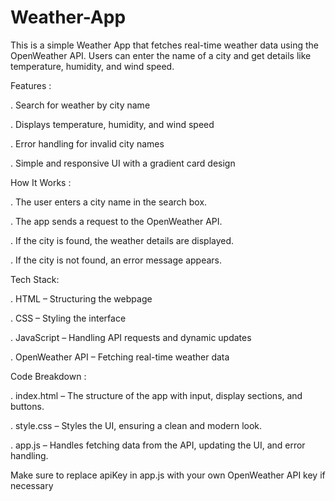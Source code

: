 # Weather-App
This is a simple Weather App that fetches real-time weather data using the OpenWeather API. Users can enter the name of a city and get details like temperature, humidity, and wind speed.

Features :

 . Search for weather by city name

 . Displays temperature, humidity, and wind speed

 .  Error handling for invalid city names

 .   Simple and responsive UI with a gradient card design

How It Works :

.   The user enters a city name in the search box.

.   The app sends a request to the OpenWeather API.

.   If the city is found, the weather details are displayed.

.   If the city is not found, an error message appears.

Tech Stack:

.   HTML – Structuring the webpage

.   CSS – Styling the interface

.   JavaScript – Handling API requests and dynamic updates

.   OpenWeather API – Fetching real-time weather data

Code Breakdown  :

.   index.html – The structure of the app with input, display sections, and buttons.

.   style.css – Styles the UI, ensuring a clean and modern look.

.   app.js – Handles fetching data from the API, updating the UI, and error handling.


Make sure to replace apiKey in app.js with your own OpenWeather API key if necessary